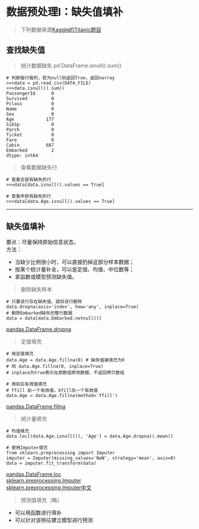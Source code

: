 # 数据预处理I：缺失值填补

> 下列数据来源[Kaggle的Titanic题目](https://www.kaggle.com/prkukunoor/TitanicDataset/data)

## 查找缺失值

> 统计数据缺失 pd.DataFrame.isnull().sum()
```
# 判断每行每列，若为null则返回True，返回narray
>>>data = pd.read_csv(DATA_FILE)
>>>data.isnull().sum()
PassengerId      0
Survived         0
Pclass           0
Name             0
Sex              0
Age            177
SibSp            0
Parch            0
Ticket           0
Fare             0
Cabin          687
Embarked         2
dtype: int64
```
> 查看数据缺失行
```
# 查看全部有缺失的行
>>>data[data.isnull().values == True]

# 查看年龄有缺失的行
>>>data[data.Age.isnull().values == True]
```
-------------------

## 缺失值填补
要点：尽量保持原始信息状态。<br>
方法：
- 当缺少比例很小时，可以直接扔掉这部分样本数据；
- 按某个统计量补全，可以是定值、均值、中位数等；
- 拿函数或模型预测缺失值。

> 删除缺失样本
```
# 只要该行存在缺失值，就将该行删除
data.dropna(axis='index', how='any', inplace=True)
# 删除Embarked缺失的整行数据
data = data[data.Embarked.notnull()]
```
[pandas.DataFrame.dropna](http://pandas.pydata.org/pandas-docs/stable/generated/pandas.DataFrame.dropna.html)

> 定值填充
```
# 用定值填充
data.Age = data.Age.fillna(0) # 缺失值被填充为0
# 同 data.Age.fillna(0, inplace=True)
# inplace为true表示在原数组修改数据，不返回拷贝数组

# 用前后有效值填充
# ffill 前一个有效值，bfill后一个有效值
data.Age = data.Age.fillna(method='ffill')
```
[pandas.DataFrame.fillna](http://pandas.pydata.org/pandas-docs/stable/generated/pandas.DataFrame.fillna.html)<br>

> 统计量填充
```
# 均值填充
data.loc[(data.Age.isnull()), 'Age'] = data.Age.dropna().mean()

# 使用Imputer填充
from sklearn.preprocessing import Imputer
imputer = Imputer(missing_values='NaN', strategy='mean', axis=0)
data = imputer.fit_transform(data)
```
[pandas.DataFrame.loc](http://pandas.pydata.org/pandas-docs/stable/generated/pandas.DataFrame.loc.html)<br>
[sklearn.preprocessing.Imputer](http://scikit-learn.org/stable/modules/generated/sklearn.preprocessing.Imputer.html#sklearn.preprocessing.Imputer)<br>
[sklearn.preprocessing.Imputer中文](http://blog.csdn.net/kancy110/article/details/75041923)

> 预测值填充（略）
* 可以用函数进行填补
* 可以针对该特征建立模型进行预测